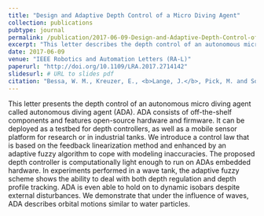 ```yaml
---
title: "Design and Adaptive Depth Control of a Micro Diving Agent"
collection: publications
pubtype: journal
permalink: /publication/2017-06-09-Design-and-Adaptive-Depth-Control-of-a-Micro-Diving-Agent
excerpt: "This letter describes the depth control of an autonomous micro diving agent (ADA), built from off-the-shelf components with open-source hardware and firmware. ADA serves as a testbed for depth controllers and a mobile sensor platform. A feedback linearization control law, enhanced with an adaptive fuzzy algorithm, addresses modeling inaccuracies and is suitable for ADA's embedded hardware. Experiments in a wave tank show that the adaptive fuzzy controller effectively manages depth regulation and profile tracking, enabling ADA to maintain stability and exhibit orbital motions akin to water particles under wave influence."
date: 2017-06-09
venue: "IEEE Robotics and Automation Letters (RA-L)"
paperurl: "http://doi.org/10.1109/LRA.2017.2714142"
slidesurl: # URL to slides pdf
citation: "Bessa, W. M., Kreuzer, E., <b>Lange, J.</b>, Pick, M. and Solowjow E. &quot;Design and Adaptive Depth Control of a Micro Diving Agent&quot;, in <i>IEEE Robotics and Automation Letters</i>, vol. 2, no. 4, pp. 1871-1877, Oct. 2017, doi: 10.1109/LRA.2017.2714142."
---
```

This letter presents the depth control of an autonomous micro diving agent called autonomous diving agent (ADA). ADA consists of off-the-shelf components and features open-source hardware and firmware. It can be deployed as a testbed for depth controllers, as well as a mobile sensor platform for research or in industrial tanks. We introduce a control law that is based on the feedback linearization method and enhanced by an adaptive fuzzy algorithm to cope with modeling inaccuracies. The proposed depth controller is computationally light enough to run on ADAs embedded hardware. In experiments performed in a wave tank, the adaptive fuzzy scheme shows the ability to deal with both depth regulation and depth profile tracking. ADA is even able to hold on to dynamic isobars despite external disturbances. We demonstrate that under the influence of waves, ADA describes orbital motions similar to water particles.
